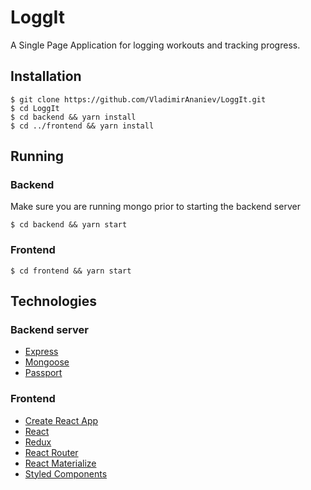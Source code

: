 # LoggIt
A Single Page Application for logging workouts and tracking progress.

## Installation
``````````
$ git clone https://github.com/VladimirAnaniev/LoggIt.git
$ cd LoggIt
$ cd backend && yarn install
$ cd ../frontend && yarn install
``````````

## Running
### Backend
Make sure you are running mongo prior to starting the backend server
``````````
$ cd backend && yarn start
``````````

### Frontend
``````````
$ cd frontend && yarn start
``````````

## Technologies
### Backend server
- [Express](https://expressjs.com/)
- [Mongoose](http://mongoosejs.com/)
- [Passport](http://passportjs.org/)

### Frontend
- [Create React App](https://github.com/facebookincubator/create-react-app)
- [React](https://facebook.github.io/react/)
- [Redux](http://redux.js.org/)
- [React Router](https://github.com/ReactTraining/react-router)
- [React Materialize](https://react-materialize.github.io/#/)
- [Styled Components](https://www.styled-components.com/)